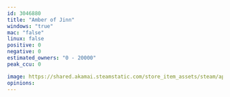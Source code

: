 ```yaml
---
id: 3046880
title: "Amber of Jinn"
windows: "true"
mac: "false"
linux: false
positive: 0
negative: 0
estimated_owners: "0 - 20000"
peak_ccu: 0

image: https://shared.akamai.steamstatic.com/store_item_assets/steam/apps/3046880/header.jpg?t=1732691226
opinions:
---
```

